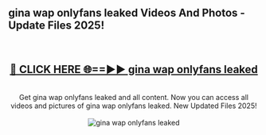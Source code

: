 <h2>gina wap onlyfans leaked Videos And Photos - Update Files 2025!</h2>
<br>
<div align="center">
<h2><a href="https://top-ai-tools.click/QrbHav" rel="nofollow">🔴 CLICK HERE 🌐==►► gina wap onlyfans leaked</a></h2>
<br>
Get gina wap onlyfans leaked and all content. Now you can access all videos and pictures of gina wap onlyfans leaked. New Updated Files 2025!
<br>
<br>
<a href="https://top-ai-tools.click/QrbHav" rel="nofollow" data-target="animated-image.originalLink"><img src="https://i.ibb.co.com/WyWwxjT/player-gif2.gif" alt="gina wap onlyfans leaked" style="max-width: 100%; display: inline-block;" data-target="animated-image.originalImage"></a>
</div>
<br>
